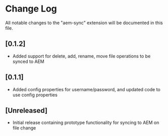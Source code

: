 # Change Log
All notable changes to the "aem-sync" extension will be documented in this file.

## [0.1.2]
- Added support for delete, add, rename, move file operations to be synced to AEM

## [0.1.1]
- Added config properties for username/password, and updated code to use config properties

## [Unreleased]
- Initial release containing prototype functionality for syncing to AEM on file change